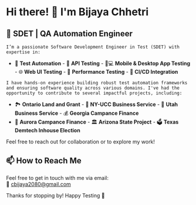 # Hi there! 👋 I'm Bijaya Chhetri

## 🚀 SDET | QA Automation Engineer

```I’m a passionate Software Development Engineer in Test (SDET) with expertise in:```
- 🧪 **Test Automation** - 🔌 **API Testing** - 📱💻 **Mobile & Desktop App Testing** - 🌐 **Web UI Testing** - 🚀 **Performance Testing** - 🔄 **CI/CD Integration**

```I have hands-on experience building robust test automation frameworks and ensuring software quality across various domains. I've had the opportunity to contribute to several impactful projects, including:```
- 🏞️ **Ontario Land and Grant**  - 💼 **NY-UCC Business Service**  - 🏢 **Utah Business Service** - 💰 **Georgia Campance Finance**  
- 🌟 **Aurora Campance Finance** - 🏛️ **Arizona State Project**    - 🗳️ **Texas Demtech Inhouse Election**

Feel free to reach out for collaboration or to explore my work!

## 📫 How to Reach Me
Feel free to get in touch with me via email:  
📧 [cbijaya2080@gmail.com](mailto:cbijaya2080@gmail.com)

Thanks for stopping by! Happy Testing 🚀
